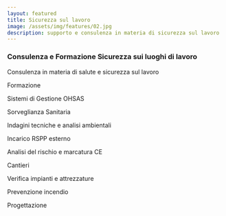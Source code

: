 ```yaml
---
layout: featured
title: Sicurezza sul lavoro
image: /assets/img/features/02.jpg
description: supporto e consulenza in materia di sicurezza sul lavoro
---
```


### **Consulenza e Formazione Sicurezza sui luoghi di lavoro**

Consulenza in materia di salute e sicurezza sul lavoro

Formazione

Sistemi di Gestione OHSAS

Sorveglianza Sanitaria

Indagini tecniche e analisi ambientali

Incarico RSPP esterno

Analisi del rischio e marcatura CE

Cantieri

Verifica impianti e attrezzature

Prevenzione incendio

Progettazione

